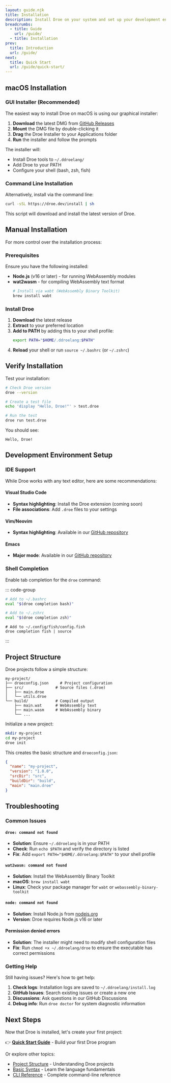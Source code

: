 ```yaml
---
layout: guide.njk
title: Installation
description: Install Droe on your system and set up your development environment.
breadcrumbs:
  - title: Guide
    url: /guide/
  - title: Installation
prev:
  title: Introduction
  url: /guide/
next:
  title: Quick Start
  url: /guide/quick-start/
---
```


## macOS Installation

### GUI Installer (Recommended)

The easiest way to install Droe on macOS is using our graphical installer:

1. **Download** the latest DMG from [GitHub Releases](https://github.com/droe-lang/droe/releases)
2. **Mount** the DMG file by double-clicking it
3. **Drag** the Droe Installer to your Applications folder
4. **Run** the installer and follow the prompts

The installer will:
- Install Droe tools to `~/.ddroelang/`
- Add Droe to your PATH
- Configure your shell (bash, zsh, fish)

### Command Line Installation

Alternatively, install via the command line:

```bash
curl -sSL https://droe.dev/install | sh
```

This script will download and install the latest version of Droe.

## Manual Installation

For more control over the installation process:

### Prerequisites

Ensure you have the following installed:

- **Node.js** (v16 or later) - for running WebAssembly modules
- **wat2wasm** - for compiling WebAssembly text format
  ```bash
  # Install via wabt (WebAssembly Binary Toolkit)
  brew install wabt
  ```

### Install Droe

1. **Download** the latest release
2. **Extract** to your preferred location
3. **Add to PATH** by adding this to your shell profile:
   ```bash
   export PATH="$HOME/.ddroelang:$PATH"
   ```
4. **Reload** your shell or run `source ~/.bashrc` (or `~/.zshrc`)

## Verify Installation

Test your installation:

```bash
# Check Droe version
droe --version

# Create a test file
echo 'display "Hello, Droe!"' > test.droe

# Run the test
droe run test.droe
```

You should see:
```
Hello, Droe!
```

## Development Environment Setup

### IDE Support

While Droe works with any text editor, here are some recommendations:

#### Visual Studio Code
- **Syntax highlighting**: Install the Droe extension (coming soon)
- **File associations**: Add `.droe` files to your settings

#### Vim/Neovim
- **Syntax highlighting**: Available in our [GitHub repository](https://github.com/droe-lang/droe/tree/main/editor-support/vim)

#### Emacs
- **Major mode**: Available in our [GitHub repository](https://github.com/droe-lang/droe/tree/main/editor-support/emacs)

### Shell Completion

Enable tab completion for the `droe` command:

::: code-group
```bash [Bash]
# Add to ~/.bashrc
eval "$(droe completion bash)"
```

```zsh [Zsh]
# Add to ~/.zshrc
eval "$(droe completion zsh)"
```

```fish [Fish]
# Add to ~/.config/fish/config.fish
droe completion fish | source
```
:::

## Project Structure

Droe projects follow a simple structure:

```
my-project/
├── droeconfig.json     # Project configuration
├── src/              # Source files (.droe)
│   ├── main.droe
│   └── utils.droe
└── build/            # Compiled output
    ├── main.wat      # WebAssembly text
    ├── main.wasm     # WebAssembly binary
    └── ...
```

Initialize a new project:

```bash
mkdir my-project
cd my-project
droe init
```

This creates the basic structure and `droeconfig.json`:

```json
{
  "name": "my-project",
  "version": "1.0.0",
  "srcDir": "src",
  "buildDir": "build",
  "main": "main.droe"
}
```

## Troubleshooting

### Common Issues

#### `droe: command not found`
- **Solution**: Ensure `~/.ddroelang` is in your PATH
- **Check**: Run `echo $PATH` and verify the directory is listed
- **Fix**: Add `export PATH="$HOME/.ddroelang:$PATH"` to your shell profile

#### `wat2wasm: command not found`
- **Solution**: Install the WebAssembly Binary Toolkit
- **macOS**: `brew install wabt`
- **Linux**: Check your package manager for `wabt` or `webassembly-binary-toolkit`

#### `node: command not found`
- **Solution**: Install Node.js from [nodejs.org](https://nodejs.org/)
- **Version**: Droe requires Node.js v16 or later

#### Permission denied errors
- **Solution**: The installer might need to modify shell configuration files
- **Fix**: Run `chmod +x ~/.ddroelang/droe` to ensure the executable has correct permissions

### Getting Help

Still having issues? Here's how to get help:

1. **Check logs**: Installation logs are saved to `~/.ddroelang/install.log`
2. **GitHub Issues**: Search existing issues or create a new one
3. **Discussions**: Ask questions in our GitHub Discussions
4. **Debug info**: Run `droe doctor` for system diagnostic information

## Next Steps

Now that Droe is installed, let's create your first project:

👉 **[Quick Start Guide](/guide/quick-start/)** - Build your first Droe program

Or explore other topics:
- [Project Structure](/guide/project-structure/) - Understanding Droe projects
- [Basic Syntax](/guide/basics/) - Learn the language fundamentals
- [CLI Reference](/guide/cli/) - Complete command-line reference